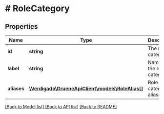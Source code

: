 # # RoleCategory

## Properties

Name | Type | Description | Notes
------------ | ------------- | ------------- | -------------
**id** | **string** | The role category id |
**label** | **string** | Name of the role category |
**aliases** | [**\Verdigado\GrueneApiClient\models\RoleAlias[]**](RoleAlias.md) | Role category aliases |

[[Back to Model list]](../../README.md#models) [[Back to API list]](../../README.md#endpoints) [[Back to README]](../../README.md)
